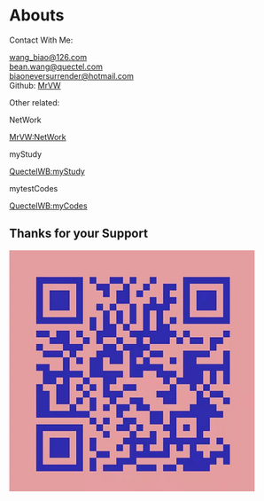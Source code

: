 # Abouts <!-- {docsify-ignore-all} -->

Contact With Me: 

[wang_biao@126.com]()
<br>
[bean.wang@quectel.com]()
<br>
[biaoneversurrender@hotmail.com]()
<br>
Github: [MrVW](https://github.com/MrVW)  

Other related:

NetWork

[MrVW:NetWork](MrVW.github.io/NetWork/)

myStudy

[QuectelWB:myStudy](QuectelWB.github.io/myStudy)

mytestCodes

[QuectelWB:myCodes](QuectelWB.github.io/myCodes)


## Thanks for your Support

![](QR.png)
